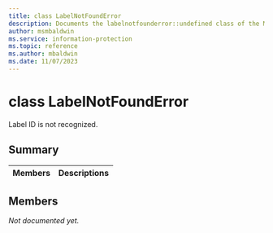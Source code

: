 ```yaml
---
title: class LabelNotFoundError 
description: Documents the labelnotfounderror::undefined class of the Microsoft Information Protection (MIP) SDK.
author: msmbaldwin
ms.service: information-protection
ms.topic: reference
ms.author: mbaldwin
ms.date: 11/07/2023
---
```


# class LabelNotFoundError 
Label ID is not recognized.
  
## Summary
 Members                        | Descriptions                                
--------------------------------|---------------------------------------------
  
## Members
_Not documented yet._
